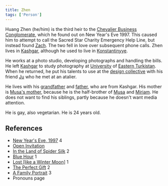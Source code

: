 ```yaml
---
title: Zhen
tags: ['Person']
---
```

Huang Zhen (he/him) is the third heir to the [Chevalier Business Conglomerate](/_wiki/chevalier-business-conglomerate.md), which he found out on New Year's Eve 1997. This caused him to attempt to call the Sacred Star Charity Emergency Help Line, but instead found [Zach](/_wiki/zach.md). The two fell in love over subsequent phone calls. Zhen lives in [Kashgar](/_wiki/kashgar.md), although he used to live in [Konstantinyye](/_wiki/konstantinyye.md).

He works at a photo studio, developing photographs and handling the bills. He left [Kashgar](/_wiki/kashgar.md) to study photography at [University](/_wiki/university-of-eastern-turkistan.md) of [Eastern Turkistan](/_wiki/eastern-turkistan.md). When he returned, he put his talents to use at the [design collective](/_wiki/design-collective.md) with his friend [Ju](/_wiki/ju.md) who he met at an atalier.

He lives with his [grandfather](/_wiki/zhens-grandfather.md) and [father](/_wiki/zhens-father.md), who are from Kashgar. His mother is [Musa's mother](/_wiki/musas-mother.md), because he is the half-brother of [Musa](/_wiki/musa.md) and [Miriam](/_wiki/miriam.md). He does not want to find his siblings, partly because he doesn't want media attention.

He is gay, also vegetarian. He is 24 years old.

## References
- [New Year's Eve, 1997](/_wiki/new-years-eve-1997.md) 4
- [Open Invitation](/_wiki/open-invitation.md)
- [In the Land of Spider Silk](/_wiki/in-the-land-of-spider-silk.md) 2
- [Blue Hour](/_wiki/blue-hour.md) 1
- [Lost \[like a Winter Moon\]](/_wiki/lost-like-a-winter-moon.md) 1
- [The Perfect Gift](/_wiki/the-perfect-gift.md) 2
- [A Family Portrait](/_wiki/a-family-portrait.md) 3
- Pronouns page
